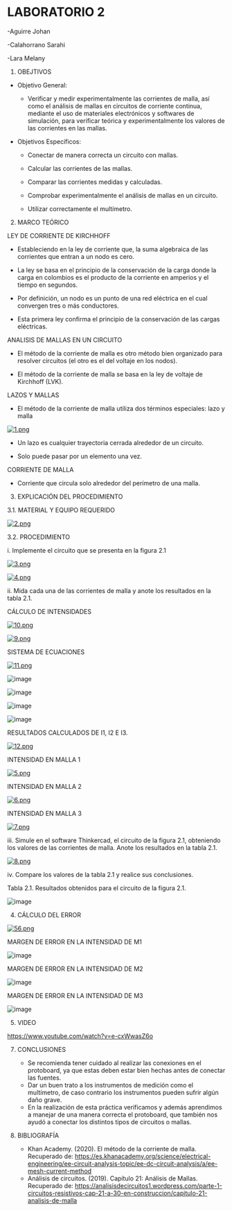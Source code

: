 # LABORATORIO 2

-Aguirre Johan

-Calahorrano Sarahi

-Lara Melany

1. OBEJTIVOS

  * Objetivo General:
    
    - Verificar y medir experimentalmente las corrientes de malla, así como el análisis de mallas en circuitos de corriente continua, mediante el uso de materiales electrónicos y softwares de simulación, para verificar teórica y experimentalmente los valores de las corrientes en las mallas. 
    
  * Objetivos Específicos:

    - Conectar de manera correcta un circuito con mallas.

    - Calcular las corrientes de las mallas.
    
    - Comparar las corrientes medidas y calculadas.

    - Comprobar experimentalmente el análisis de mallas en un circuito.
    
    - Utilizar correctamente el multímetro.
    
2. MARCO TEÓRICO

  LEY DE CORRIENTE DE KIRCHHOFF 
  
   -	Estableciendo en la ley de corriente que, la suma algebraica de las corrientes que entran a un nodo es cero.
   
   -	La ley se basa en el principio de la conservación de la carga donde la carga en colombios es el producto de la corriente en amperios y el tiempo en segundos.
   
   -	Por definición, un nodo es un punto de una red eléctrica en el cual convergen tres o más conductores.
   -	Esta primera ley confirma el principio de la conservación de las cargas eléctricas.

  ANALISIS DE MALLAS EN UN CIRCUITO   
   
  -	El método de la corriente de malla es otro método bien organizado para resolver circuitos (el otro es el del voltaje en los nodos).
  
  -	El método de la corriente de malla se basa en la ley de voltaje de Kirchhoff (LVK).
  
  LAZOS Y MALLAS

   - El método de la corriente de malla utiliza dos términos especiales: lazo y malla
  
   [![1.png](https://i.postimg.cc/KjfYNKPY/1.png)](https://postimg.cc/MfcxZprk)
   
   -	Un lazo es cualquier trayectoria cerrada alrededor de un circuito.
   
   -	Solo puede pasar por un elemento una vez.
   
  CORRIENTE DE MALLA
  
   -	Corriente que circula solo alrededor del perímetro de una malla.
   
3.	EXPLICACIÓN DEL PROCEDIMIENTO

   3.1.  MATERIAL Y EQUIPO REQUERIDO

[![2.png](https://i.postimg.cc/3J2sPMVg/2.png)](https://postimg.cc/vcH2VKQB)

   3.2. PROCEDIMIENTO
   
   i.	Implemente el circuito que se presenta en la figura 2.1
   
   [![3.png](https://i.postimg.cc/7P2d28xp/3.png)](https://postimg.cc/bdq375ST)
   
   [![4.png](https://i.postimg.cc/fT7P8cSC/4.png)](https://postimg.cc/KRzQzgN3)

   ii.	Mida cada una de las corrientes de malla y anote los resultados en la tabla 2.1.
   
   CÁLCULO DE INTENSIDADES
   
   [![10.png](https://i.postimg.cc/NGSM6PK3/10.png)](https://postimg.cc/xqGnY5y5)
   
   [![9.png](https://i.postimg.cc/65MZxhqz/9.png)](https://postimg.cc/rKtsSxSt)
   
   SISTEMA DE ECUACIONES
   
   [![11.png](https://i.postimg.cc/Yqc7qvDF/11.png)](https://postimg.cc/t7zwB4jR)
   
   ![image](https://user-images.githubusercontent.com/116812841/202649660-574db397-3a1e-4da2-85ca-380908d6d4a3.png)
   
   ![image](https://user-images.githubusercontent.com/116812841/202649702-77adc713-93d6-471a-b477-9c983bea0e53.png)
   
   ![image](https://user-images.githubusercontent.com/116812841/202649759-6ab43ad3-6ba8-40a0-a9ed-9c2f55513160.png)
   
   ![image](https://user-images.githubusercontent.com/116812841/202649807-dc3f08ab-10e9-4405-9454-5cad72e94913.png)
   
   RESULTADOS CALCULADOS DE I1, I2 E I3.
   
   [![12.png](https://i.postimg.cc/VNBy6gT0/12.png)](https://postimg.cc/kV4YYQ77)
   
   INTENSIDAD EN MALLA 1
   
   [![5.png](https://i.postimg.cc/bYxLPzYN/5.png)](https://postimg.cc/gr03qb6f)
   
   INTENSIDAD EN MALLA 2
   
   [![6.png](https://i.postimg.cc/bJXHX5Kt/6.png)](https://postimg.cc/sBcZ7Tfj)
   
   INTENSIDAD EN MALLA 3
   
   [![7.png](https://i.postimg.cc/m269fq9g/7.png)](https://postimg.cc/6ynqCMzk)
   
   
   iii.	Simule en el software Thinkercad, el circuito de la figura 2.1, obteniendo los valores de las corrientes de malla. Anote los resultados en la tabla 2.1. 
   
   [![8.png](https://i.postimg.cc/tT2TdZt4/8.png)](https://postimg.cc/S2YkkKvB)
   
   iv.	Compare los valores de la tabla 2.1 y realice sus conclusiones.
   
   Tabla 2.1. Resultados obtenidos para el circuito de la figura 2.1. 
   
   ![image](https://user-images.githubusercontent.com/116812841/202636993-b42ec2dd-7ae1-47c8-8af7-033cd2d9544c.png)
   
4.	CÁLCULO DEL ERROR

[![56.png](https://i.postimg.cc/tCMnrcJk/56.png)](https://postimg.cc/crfJCXQt)

MARGEN DE ERROR EN LA INTENSIDAD DE M1

  ![image](https://user-images.githubusercontent.com/116812841/202637334-04214bd9-17b3-4701-919a-90ad9f76bcb0.png)
  
MARGEN DE ERROR EN LA INTENSIDAD DE M2

  ![image](https://user-images.githubusercontent.com/116812841/202637401-42146c32-a573-40f4-bc02-c8147b9f10cd.png)

MARGEN DE ERROR EN LA INTENSIDAD DE M3

  ![image](https://user-images.githubusercontent.com/116812841/202637452-ec09431a-2033-4bc5-abf6-27b0f384fb60.png)

5.	VIDEO

   https://www.youtube.com/watch?v=e-cxWwasZ6o
 
7.	CONCLUSIONES

    -	Se recomienda tener cuidado al realizar las conexiones en el protoboard, ya que estas deben estar bien hechas antes de conectar las fuentes.
    -	Dar un buen trato a los instrumentos de medición como el multímetro, de caso contrario los instrumentos pueden sufrir algún daño grave.
    -	En la realización de esta práctica verificamos y además aprendimos a manejar de una manera correcta el protoboard, que también nos ayudó a conectar los distintos tipos de circuitos o mallas.
   
 7.	BIBLIOGRAFÍA
    -	Khan Academy. (2020). El método de la corriente de malla. Recuperado de: https://es.khanacademy.org/science/electrical-engineering/ee-circuit-analysis-topic/ee-dc-circuit-analysis/a/ee-mesh-current-method 
    -	Análisis de circuitos. (2019). Capítulo 21: Análisis de Mallas. Recuperado de: https://analisisdecircuitos1.wordpress.com/parte-1-circuitos-resistivos-cap-21-a-30-en-construccion/capitulo-21-analisis-de-malla
